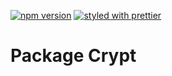 [![npm version](https://badge.fury.io/js/%40gameastic%2Fpgk-crypto.svg)](https://badge.fury.io/js/%40gameastic%2Fpgk-crypto)
[![styled with prettier](https://img.shields.io/badge/styled_with-prettier-ff69b4.svg)](https://github.com/prettier/prettier)

# Package Crypt
